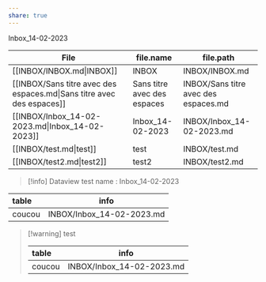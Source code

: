 ```yaml
---
share: true
---
```


Inbox_14-02-2023


| File                                                                  | file.name                   | file.path                            |
| --------------------------------------------------------------------- | --------------------------- | ------------------------------------ |
| [[INBOX/INBOX.md\|INBOX]]                                             | INBOX                       | INBOX/INBOX.md                       |
| [[INBOX/Sans titre avec des espaces.md\|Sans titre avec des espaces]] | Sans titre avec des espaces | INBOX/Sans titre avec des espaces.md |
| [[INBOX/Inbox_14-02-2023.md\|Inbox_14-02-2023]]                       | Inbox_14-02-2023            | INBOX/Inbox_14-02-2023.md            |
| [[INBOX/test.md\|test]]                                               | test                        | INBOX/test.md                        |
| [[INBOX/test2.md\|test2]]                                             | test2                       | INBOX/test2.md                       |


> [!info] Dataview test
> name : Inbox_14-02-2023

| table  |       info        |
|:------ |:-----------------:|
| coucou | INBOX/Inbox_14-02-2023.md |


> [!warning] test
> 
> | table  |       info        |
> |:------ |:-----------------:|
> | coucou | INBOX/Inbox_14-02-2023.md |


